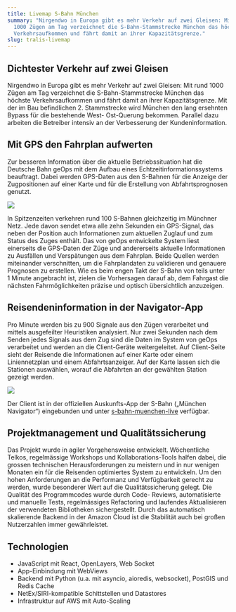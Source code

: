 ```yaml
---
title: Livemap S-Bahn München
summary: "Nirgendwo in Europa gibt es mehr Verkehr auf zwei Gleisen: Mit rund
  1000 Zügen am Tag verzeichnet die S-Bahn-Stammstrecke München das höchste
  Verkehrsaufkommen und fährt damit an ihrer Kapazitätsgrenze."
slug: tralis-livemap
---
```



## Dichtester Verkehr auf zwei Gleisen

Nirgendwo in Europa gibt es mehr Verkehr auf zwei Gleisen: Mit rund 1000 Zügen am Tag verzeichnet die S-Bahn-Stammstrecke München das höchste Verkehrsaufkommen und fährt damit an ihrer Kapazitätsgrenze. Mit der im Bau befindlichen 2. Stammstrecke wird München den lang ersehnten Bypass für die bestehende West- Ost-Querung bekommen. Parallel dazu arbeiten die Betreiber intensiv an der Verbesserung der Kunden­infor­mation.

## Mit GPS den Fahrplan aufwerten

Zur besseren Information über die aktuelle Betriebssituation hat die Deutsche Bahn geOps mit dem Aufbau eines Echtzeitinformationssystems beauftragt. Dabei werden GPS-Daten aus den S-Bahnen für die Anzeige der Zugpositionen auf einer Karte und für die Erstellung von Abfahrtsprognosen genutzt.

![](/images/solution/tralis-livemap/tralis_plan.jpg)

In Spitzenzeiten verkehren rund 100 S-Bahnen gleichzeitig im Münchner Netz. Jede davon sendet etwa alle zehn Sekunden ein GPS-Signal, das neben der Position auch Informationen zum aktuellen Zuglauf und zum Status des Zuges enthält. Das von geOps entwickelte System liest einerseits die GPS-Daten der Züge und andererseits aktuelle Informationen zu Ausfällen und Verspätungen aus dem Fahrplan. Beide Quellen werden miteinander verschnitten, um die Fahrplandaten zu validieren und genauere Prognosen zu erstellen. Wie es beim engen Takt der S-Bahn von teils unter 1 Minute angebracht ist, zielen die Vorhersagen darauf ab, dem Fahrgast die nächsten Fahrmöglichkeiten präzise und optisch übersichtlich anzuzeigen.

## Reisendeninformation in der Navigator-App

Pro Minute werden bis zu 900 Signale aus den Zügen verarbeitet und mittels ausgefeilter Heuristiken analysiert. Nur zwei Sekunden nach dem Senden jedes Signals aus dem Zug sind die Daten im System von geOps verarbeitet und werden an die Client-Geräte weitergeleitet. Auf Client-Seite sieht der Reisende die Informationen auf einer Karte oder einem Liniennetzplan und einem Abfahrtsanzeiger. Auf der Karte lassen sich die Stationen auswählen, worauf die Abfahrten an der gewählten Station gezeigt werden.

![](/images/solution/tralis-livemap/iphon-app-mockup.png)

Der Client ist in der offiziellen Auskunfts-App der S-Bahn („München Navigator“) eingebunden und unter [s-bahn-muenchen-live](https://s-bahn-muenchen-live.de/) verfügbar.

## Projektmanagement und Qualitätssicherung

Das Projekt wurde in agiler Vorgehensweise entwickelt. Wöchentliche Telkos, regelmässige Workshops und Kollaborations-Tools halfen dabei, die grossen technischen Herausforderungen zu meistern und in nur wenigen Monaten ein für die Reisenden optimiertes System zu entwickeln. Um den hohen Anforderungen an die Performanz und Verfügbarkeit gerecht zu werden, wurde besonderer Wert auf die Qualitätssicherung gelegt. Die Qualität des Programmcodes wurde durch Code- Reviews, automatisierte und manuelle Tests, regelmässiges Refactoring und laufendes Aktualisieren der verwendeten Bibliotheken sichergestellt. Durch das automatisch skalierende Backend in der Amazon Cloud ist die Stabilität auch bei großen Nutzerzahlen immer gewährleistet.

## Technologien

* JavaScript mit React, OpenLayers, Web Socket
* App-Einbindung mit WebViews
* Backend mit Python (u.a. mit asyncio, aioredis, websocket), PostGIS und Redis Cache
* NetEx/SIRI-kompatible Schittstellen und Datastores
* Infrastruktur auf AWS mit Auto-Scaling